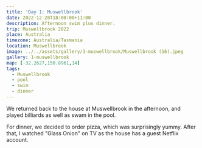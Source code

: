 ```yaml
---
title: 'Day 1: Muswellbrook'
date: 2022-12-28T18:00:00+11:00
description: Afternoon swim plus dinner.
trip: Muswellbrook 2022
place: Australia
timezone: Australia/Tasmania
location: Muswellbrook
image: ../../assets/gallery/1-muswellbrook/Muswellbrook (16).jpeg
gallery: 1-muswellbrook
map: [-32.2627,150.8961,14]
tags:
  - Muswellbrook
  - pool
  - swim
  - dinner
---
```

We returned back to the house at Muswellbrook in the afternoon, and played billiards as well as swam in the pool.

For dinner, we decided to order pizza, which was surprisingly yummy. After that, I watched "Glass Onion" on TV as the house has a guest Netflix account.
